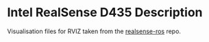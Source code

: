 # Intel RealSense D435 Description

Visualisation files for RVIZ taken from the [realsense-ros](https://github.com/IntelRealSense/realsense-ros/tree/c2448916218ccfe49b0d642563493cb4e9bdcc3b/realsense2_description) repo.